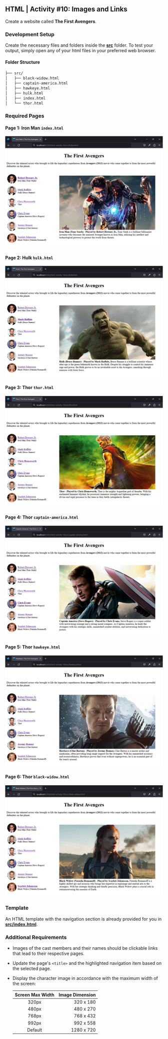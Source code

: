 ## HTML | Activity #10: Images and Links
Create a website called **The First Avengers**.


### Development Setup
Create the necessary files and folders inside the [**src**](/src) folder.
To test your output, simply open any of your html files in your preferred web browser.

#### Folder Structure
```shell
├── src/
│   ├── black-widow.html
│   ├── captain-america.html
│   ├── hawkeye.html
│   ├── hulk.html
│   ├── index.html
│   └── thor.html
```


### Required Pages
#### Page 1: Iron Man `index.html`
![iron-man](assets/html-10--01-iron-man.jpg)

#### Page 2: Hulk `hulk.html`
![hulk](assets/html-10--02-hulk.jpg)

#### Page 3: Thor `thor.html`
![thor](assets/html-10--03-thor.jpg)

#### Page 4: Thor `captain-america.html`
![captain-america](assets/html-10--04-captain-america.jpg)

#### Page 5: Thor `hawkeye.html`
![hawkeye](assets/html-10--05-hawkeye.jpg)

#### Page 6: Thor `black-widow.html`
![black-widow](assets/html-10--06-black-widow.jpg)


### Template
An HTML template with the navigation section
is already provided for you in [**src/index.html**](src/index.html).


### Additional Requirements
- Images of the cast members and their names should be clickable links that lead to their respective pages.
- Update the page's `<title>` and the highlighted navigation item based on the selected page.
- Display the character image in accordance with the maximum width of the screen:

    | Screen Max Width | Image Dimension |
    |:----------------:|----------------:|
    |      320px       |       320 x 180 |
    |      480px       |       480 x 270 |
    |      768px       |       768 x 432 |
    |      992px       |       992 x 558 |
    |     Default      |      1280 x 720 |

